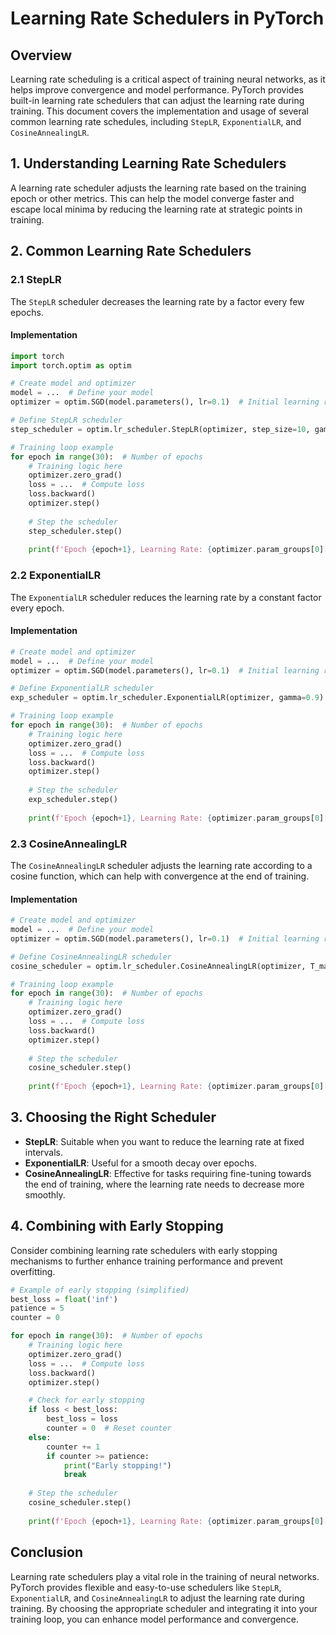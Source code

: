 # Learning Rate Schedulers in PyTorch

## Overview
Learning rate scheduling is a critical aspect of training neural networks, as it helps improve convergence and model performance. PyTorch provides built-in learning rate schedulers that can adjust the learning rate during training. This document covers the implementation and usage of several common learning rate schedules, including `StepLR`, `ExponentialLR`, and `CosineAnnealingLR`.

## 1. **Understanding Learning Rate Schedulers**

A learning rate scheduler adjusts the learning rate based on the training epoch or other metrics. This can help the model converge faster and escape local minima by reducing the learning rate at strategic points in training.

## 2. **Common Learning Rate Schedulers**

### 2.1 StepLR
The `StepLR` scheduler decreases the learning rate by a factor every few epochs.

#### Implementation
```python
import torch
import torch.optim as optim

# Create model and optimizer
model = ...  # Define your model
optimizer = optim.SGD(model.parameters(), lr=0.1)  # Initial learning rate

# Define StepLR scheduler
step_scheduler = optim.lr_scheduler.StepLR(optimizer, step_size=10, gamma=0.1)

# Training loop example
for epoch in range(30):  # Number of epochs
    # Training logic here
    optimizer.zero_grad()
    loss = ...  # Compute loss
    loss.backward()
    optimizer.step()
    
    # Step the scheduler
    step_scheduler.step()
    
    print(f'Epoch {epoch+1}, Learning Rate: {optimizer.param_groups[0]["lr"]}')
```

### 2.2 ExponentialLR
The `ExponentialLR` scheduler reduces the learning rate by a constant factor every epoch.

#### Implementation
```python
# Create model and optimizer
model = ...  # Define your model
optimizer = optim.SGD(model.parameters(), lr=0.1)  # Initial learning rate

# Define ExponentialLR scheduler
exp_scheduler = optim.lr_scheduler.ExponentialLR(optimizer, gamma=0.9)

# Training loop example
for epoch in range(30):  # Number of epochs
    # Training logic here
    optimizer.zero_grad()
    loss = ...  # Compute loss
    loss.backward()
    optimizer.step()
    
    # Step the scheduler
    exp_scheduler.step()
    
    print(f'Epoch {epoch+1}, Learning Rate: {optimizer.param_groups[0]["lr"]}')
```

### 2.3 CosineAnnealingLR
The `CosineAnnealingLR` scheduler adjusts the learning rate according to a cosine function, which can help with convergence at the end of training.

#### Implementation
```python
# Create model and optimizer
model = ...  # Define your model
optimizer = optim.SGD(model.parameters(), lr=0.1)  # Initial learning rate

# Define CosineAnnealingLR scheduler
cosine_scheduler = optim.lr_scheduler.CosineAnnealingLR(optimizer, T_max=30)

# Training loop example
for epoch in range(30):  # Number of epochs
    # Training logic here
    optimizer.zero_grad()
    loss = ...  # Compute loss
    loss.backward()
    optimizer.step()
    
    # Step the scheduler
    cosine_scheduler.step()
    
    print(f'Epoch {epoch+1}, Learning Rate: {optimizer.param_groups[0]["lr"]}')
```

## 3. **Choosing the Right Scheduler**
- **StepLR**: Suitable when you want to reduce the learning rate at fixed intervals.
- **ExponentialLR**: Useful for a smooth decay over epochs.
- **CosineAnnealingLR**: Effective for tasks requiring fine-tuning towards the end of training, where the learning rate needs to decrease more smoothly.

## 4. **Combining with Early Stopping**
Consider combining learning rate schedulers with early stopping mechanisms to further enhance training performance and prevent overfitting.

```python
# Example of early stopping (simplified)
best_loss = float('inf')
patience = 5
counter = 0

for epoch in range(30):  # Number of epochs
    # Training logic here
    optimizer.zero_grad()
    loss = ...  # Compute loss
    loss.backward()
    optimizer.step()

    # Check for early stopping
    if loss < best_loss:
        best_loss = loss
        counter = 0  # Reset counter
    else:
        counter += 1
        if counter >= patience:
            print("Early stopping!")
            break
    
    # Step the scheduler
    cosine_scheduler.step()
    
    print(f'Epoch {epoch+1}, Learning Rate: {optimizer.param_groups[0]["lr"]}')
```

## Conclusion
Learning rate schedulers play a vital role in the training of neural networks. PyTorch provides flexible and easy-to-use schedulers like `StepLR`, `ExponentialLR`, and `CosineAnnealingLR` to adjust the learning rate during training. By choosing the appropriate scheduler and integrating it into your training loop, you can enhance model performance and convergence.
